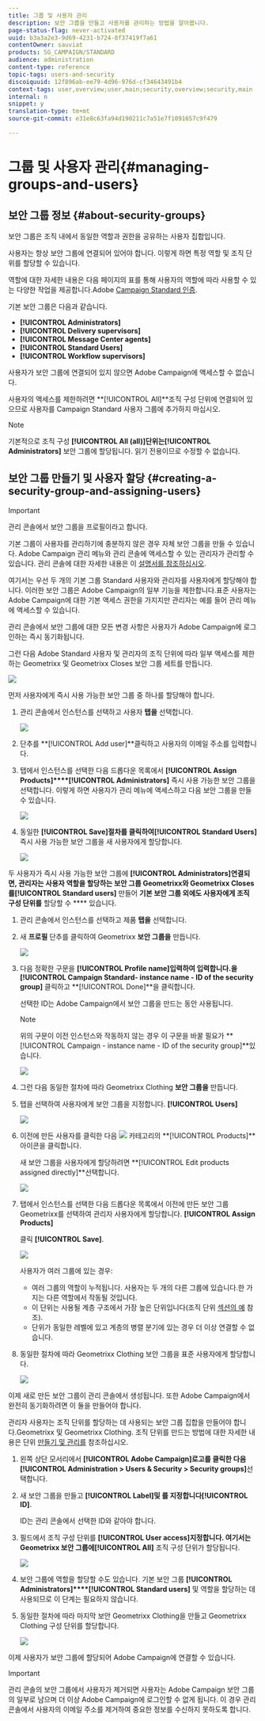 ```yaml
---
title: 그룹 및 사용자 관리
description: 보안 그룹을 만들고 사용자를 관리하는 방법을 알아봅니다.
page-status-flag: never-activated
uuid: b3a3a2e3-9d69-4231-b724-8f37419f7a61
contentOwner: sauviat
products: SG_CAMPAIGN/STANDARD
audience: administration
content-type: reference
topic-tags: users-and-security
discoiquuid: 12f896ab-ee79-4d96-976d-cf34643491b4
context-tags: user,overview;user,main;security,overview;security,main
internal: n
snippet: y
translation-type: tm+mt
source-git-commit: e31e8c63fa94d190211c7a51e7f1091657c9f479

---
```



# 그룹 및 사용자 관리{#managing-groups-and-users}

## 보안 그룹 정보 {#about-security-groups}

보안 그룹은 조직 내에서 동일한 역할과 권한을 공유하는 사용자 집합입니다.

사용자는 항상 보안 그룹에 연결되어 있어야 합니다. 이렇게 하면 특정 역할 및 조직 단위를 할당할 수 있습니다.

역할에 대한 자세한 내용은 다음 페이지의 표를 통해 사용자의 역할에 따라 사용할 수 있는 다양한 작업을 제공합니다.Adobe [Campaign Standard 인증](https://docs.campaign.adobe.com/doc/standard/en/Technotes/AdobeCampaign-ACSRights.pdf).

기본 보안 그룹은 다음과 같습니다.

* **[!UICONTROL Administrators]**
* **[!UICONTROL Delivery supervisors]**
* **[!UICONTROL Message Center agents]**
* **[!UICONTROL Standard Users]**
* **[!UICONTROL Workflow supervisors]**

사용자가 보안 그룹에 연결되어 있지 않으면 Adobe Campaign에 액세스할 수 없습니다.

사용자의 액세스를 제한하려면 **[!UICONTROL All]**조직 구성 단위에 연결되어 있으므로 사용자를 Campaign Standard 사용자 그룹에 추가하지 마십시오.

>[!NOTE]
>
>기본적으로 조직 구성 **[!UICONTROL All (all)]**단위는**[!UICONTROL Administrators]** 보안 그룹에 할당됩니다. 읽기 전용이므로 수정할 수 없습니다.

## 보안 그룹 만들기 및 사용자 할당 {#creating-a-security-group-and-assigning-users}

>[!IMPORTANT]
>
>관리 콘솔에서 보안 그룹을 프로필이라고 합니다.

기본 그룹이 사용자를 관리하기에 충분하지 않은 경우 자체 보안 그룹을 만들 수 있습니다. Adobe Campaign 관리 메뉴와 관리 콘솔에 액세스할 수 있는 관리자가 관리할 수 있습니다. 관리 콘솔에 대한 자세한 내용은 이 [설명서를 참조하십시오](https://helpx.adobe.com/enterprise/managing/user-guide.html).

여기서는 우선 두 개의 기본 그룹 Standard 사용자와 관리자를 사용자에게 할당해야 합니다. 이러한 보안 그룹은 Adobe Campaign의 일부 기능을 제한합니다.표준 사용자는 Adobe Campaign에 대한 기본 액세스 권한을 가지지만 관리자는 예를 들어 관리 메뉴에 액세스할 수 있습니다.

관리 콘솔에서 보안 그룹에 대한 모든 변경 사항은 사용자가 Adobe Campaign에 로그인하는 즉시 동기화됩니다.

그런 다음 Adobe Standard 사용자 및 관리자의 조직 단위에 따라 일부 액세스를 제한하는 Geometrixx 및 Geometrixx Closes 보안 그룹 세트를 만듭니다.

![](assets/ootb_security_group_1.png)

먼저 사용자에게 즉시 사용 가능한 보안 그룹 중 하나를 할당해야 합니다.

1. 관리 콘솔에서 인스턴스를 선택하고 사용자 **탭을** 선택합니다.

   ![](assets/manage_security_group_2.png)

1. 단추를 **[!UICONTROL Add user]**클릭하고 사용자의 이메일 주소를 입력합니다.
1. 탭에서 인스턴스를 선택한 다음 드롭다운 목록에서 **[!UICONTROL Assign Products]****[!UICONTROL Administrators]** 즉시 사용 가능한 보안 그룹을 선택합니다. 이렇게 하면 사용자가 관리 메뉴에 액세스하고 다음 보안 그룹을 만들 수 있습니다.

   ![](assets/ootb_security_group_2.png)

1. 동일한 **[!UICONTROL Save]**절차를 클릭하여**[!UICONTROL Standard Users]** 즉시 사용 가능한 보안 그룹을 새 사용자에게 할당합니다.

   ![](assets/ootb_security_group_3.png)

두 사용자가 즉시 사용 가능한 보안 그룹에 **[!UICONTROL Administrators]**연결되면, 관리자는 사용자 역할을 할당하는 보안 그룹 Geometrixx와 Geometrixx Closes를**[!UICONTROL Standard users]** 만들어 **기본 보안 그룹 외에도 사용자에게 조직 구성 단위를** 할당할 수 **** 있습니다.

1. 관리 콘솔에서 인스턴스를 선택하고 제품 **탭을** 선택합니다.
1. 새 **프로필** 단추를 클릭하여 Geometrixx **보안 그룹을** 만듭니다.

   ![](assets/create_security_1.png)

1. 다음 정확한 구문을 **[!UICONTROL Profile name]**입력하여 입력합니다.을**[!UICONTROL Campaign Standard- instance name - ID of the security group]** 클릭하고 **[!UICONTROL Done]**을 클릭합니다.

   선택한 ID는 Adobe Campaign에서 보안 그룹을 만드는 동안 사용됩니다.

   >[!NOTE]
   >
   >위의 구문이 이전 인스턴스와 작동하지 않는 경우 이 구문을 바꿀 필요가 **[!UICONTROL Campaign - instance name - ID of the security group]**있습니다.

   ![](assets/manage_security_group_1.png)

1. 그런 다음 동일한 절차에 따라 Geometrixx Clothing **보안 그룹을** 만듭니다.
1. 탭을 선택하여 사용자에게 보안 그룹을 지정합니다. **[!UICONTROL Users]**

   ![](assets/manage_security_group_2.png)

1. 이전에 만든 사용자를 클릭한 다음 ![](assets/managing_security_group_10.png) 카테고리의 **[!UICONTROL Products]**아이콘을 클릭합니다.

   새 보안 그룹을 사용자에게 할당하려면 **[!UICONTROL Edit products assigned directly]**선택합니다.

   ![](assets/manage_security_group_8.png)

1. 탭에서 인스턴스를 선택한 다음 드롭다운 목록에서 이전에 만든 보안 그룹 Geometrixx를 선택하여 관리자 사용자에게 할당합니다. **[!UICONTROL Assign Products]**

   클릭 **[!UICONTROL Save]**.

   ![](assets/manage_security_group_3.png)

   사용자가 여러 그룹에 있는 경우:

   * 여러 그룹의 역할이 누적됩니다. 사용자는 두 개의 다른 그룹에 있습니다.한 가지는 다른 역할에서 작동될 것입니다.
   * 이 단위는 사용될 계층 구조에서 가장 높은 단위입니다(조직 단위 [섹션의 예](../../administration/using/organizational-units.md) 참조).
   * 단위가 동일한 레벨에 있고 계층의 병렬 분기에 있는 경우 더 이상 연결할 수 없습니다.

1. 동일한 절차에 따라 Geometrixx Clothing 보안 그룹을 표준 사용자에게 할당합니다.

   ![](assets/manage_security_group_9.png)

이제 새로 만든 보안 그룹이 관리 콘솔에서 생성됩니다. 또한 Adobe Campaign에서 완전히 동기화하려면 이 둘을 만들어야 합니다.

관리자 사용자는 조직 단위를 할당하는 데 사용되는 보안 그룹 집합을 만들어야 합니다.Geometrixx 및 Geometrixx Clothing. 조직 단위를 만드는 방법에 대한 자세한 내용은 단위 [만들기 및 관리를](../../administration/using/organizational-units.md#creating-and-managing-units) 참조하십시오.

1. 왼쪽 상단 모서리에서 **[!UICONTROL Adobe Campaign]**로고를 클릭한 다음**[!UICONTROL Administration > Users & Security > Security groups]**&#x200B;선택합니다.
1. 새 보안 그룹을 만들고 **[!UICONTROL Label]**및 를 지정합니다**[!UICONTROL ID]**.

   ID는 관리 콘솔에서 선택한 ID와 같아야 합니다.

1. 필드에서 조직 구성 단위를 **[!UICONTROL User access]**지정합니다. 여기서는 Geometrixx 보안 그룹에**[!UICONTROL All]** 조직 구성 단위가 할당됩니다.

   ![](assets/manage_security_group_6.png)

1. 보안 그룹에 역할을 할당할 수도 있습니다. 기본 보안 그룹 **[!UICONTROL Administrators]****[!UICONTROL Standard users]** 및 역할을 할당하는 데 사용되므로 이 단계는 필요하지 않습니다.
1. 동일한 절차에 따라 마지막 보안 Geometrixx Clothing을 만들고 Geometrixx Clothing 구성 단위를 할당합니다.

   ![](assets/manage_security_group_7.png)

이제 사용자가 보안 그룹에 할당되어 Adobe Campaign에 연결할 수 있습니다.

>[!IMPORTANT]
>
>관리 콘솔의 보안 그룹에서 사용자가 제거되면 사용자는 Adobe Campaign 보안 그룹의 일부로 남으며 더 이상 Adobe Campaign에 로그인할 수 없게 됩니다. 이 경우 관리 콘솔에서 사용자의 이메일 주소를 제거하여 중요한 정보를 수신하지 못하도록 합니다.

